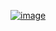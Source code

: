 [![image](https://www.linkpicture.com/q/Screenshot-2023-04-30-134934.png)](https://www.linkpicture.com/view.php?img=LPic644e24bf2f8d31343319066)
